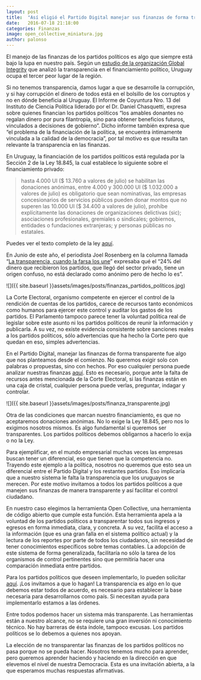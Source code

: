 ```yaml
---
layout: post
title:  "Así eligió el Partido Digital manejar sus finanzas de forma transparente, y está a disposición de todos"
date:   2016-07-18 21:18:00
categories: Finanzas
image: open_collective_miniatura.jpg
author: palonso
---
```


El manejo de las finanzas de los partidos políticos es algo que siempre está bajo la lupa en nuestro país. Según un [estudio de la organización Global Integrity](https://data.moneypoliticstransparency.org/) que analizó la transparencia en el financiamiento político, Uruguay ocupa el tercer peor lugar de la región.

Si no tenemos transparencia, damos lugar a que se desarrolle la corrupción, y si hay corrupción el dinero de todos está en el bolsillo de los corruptos y no en dónde beneficia al Uruguay. El Informe de Coyuntura Nro. 13 del Instituto de Ciencia Política liderado por el Dr. Daniel Chasquetti, expresa sobre quienes financian los partidos políticos “los amables donantes no regalan dinero por pura filantropía, sino para obtener beneficios futuros, vinculados a decisiones de gobierno”. Dicho informe también expresa que “el problema de la financiación de la política, se encuentra íntimamente vinculada a la calidad de la democracia”, por tal motivo es que resulta tan relevante la transparencia en las finanzas.

En Uruguay, la financiación de los partidos políticos está regulada por la Sección 2 de la Ley 18.845, la cual establece lo siguiente sobre el financiamiento privado: 

> hasta 4.000 UI ($ 13.760 a valores de julio) se habilitan las donaciones anónimas, entre 4.000 y 300.000 UI ($ 1.032.000 a valores de julio) es obligatorio que sean nominativas, las empresas concesionarios de servicios públicos pueden donar montos que no superen las 10.000 UI ($ 34.400 a valores de julio), prohíbe explícitamente las donaciones de organizaciones delictivas (sic); asociaciones profesionales, gremiales o sindicales; gobiernos, entidades o fundaciones extranjeras; y personas públicas no estatales.

Puedes ver el texto completo de la ley [aquí](https://legislativo.parlamento.gub.uy/temporales/leytemp8639558.htm).

En Junio de este año, el periodista Joel Rosenberg en la columna llamada “[La transparencia, cuando la farsa los une](http://www.180.com.uy/articulo/62858_la-transparencia-cuando-la-farsa-los-une)” expresaba qué el “24% del dinero que recibieron los partidos, que llegó del sector privado, tiene un origen confuso, no está declarado como anónimo pero de hecho lo es”. 

![]({{ site.baseurl }}assets/images/posts/finanzas_partidos_políticos.jpg)

La Corte Electoral, organismo competente en ejercer el control de la rendición de cuentas de los partidos, carece de recursos tanto económicos como humanos para ejercer este control y auditar los gastos de los partidos. El Parlamento tampoco parece tener la voluntad política real de legislar sobre este asunto ni los partidos políticos de reunir la información y publicarla. A su vez, no existe evidencia consistente sobre sanciones reales a los partidos políticos, sólo advertencias que ha hecho la Corte pero que quedan en eso, simples advertencias. 

En el Partido Digital, manejar las finanzas de forma transparente fue algo que nos planteamos desde el comienzo. No queremos exigir solo con palabras o propuestas, sino con hechos. Por eso cualquier persona puede analizar nuestras finanzas [aquí](https://opencollective.com/partidodigital). Esto es necesario, porque ante la falta de recursos antes mencionada de la Corte Electoral, si las finanzas están en una caja de cristal, cualquier persona puede verlas, preguntar, indagar y controlar. 

![]({{ site.baseurl }}assets/images/posts/finanza_transparente.jpg)

Otra de las condiciones que marcan nuestro financiamiento, es que no aceptaremos donaciones anónimas. No lo exige la Ley 18.845, pero nos lo exigimos nosotros mismos. Es algo fundamental si queremos ser transparentes. Los partidos políticos debemos obligarnos a hacerlo lo exija o no la Ley. 

Para ejemplificar, en el mundo empresarial muchas veces las empresas buscan tener un diferencial, eso que tienen que la competencia no. Trayendo este ejemplo a la política, nosotros no queremos que esto sea un diferencial entre el Partido Digital y los restantes partidos. Eso implicaría que a nuestro sistema le falta la transparencia que los uruguayos se merecen. Por este motivo invitamos a todos los partidos políticos a que manejen sus finanzas de manera transparente y así facilitar el control ciudadano. 

En nuestro caso elegimos la herramienta Open Collective, una herramienta de código abierto que cumple esta función. Esta herramienta apela a la voluntad de los partidos políticos a transparentar todos sus ingresos y egresos en forma inmediata, clara, y concreta. A su vez, facilita el acceso a la información (que es una gran falla en el sistema político actual) y la lectura de los reportes por parte de todos los ciudadanos, sin necesidad de tener conocimientos específicos sobre temas contables. La adopción de este sistema de forma generalizada, facilitaría no sólo la tarea de los organismos de control pertinentes sino que permitiría hacer una comparación inmediata entre partidos.

Para los partidos políticos que deseen implementarlo, lo pueden solicitar [aquí](https://opencollective.com/). ¡Los invitamos a que lo hagan! La transparencia es algo en lo que debemos estar todos de acuerdo, es necesario para establecer la base necesaria para desarrollarnos como país. Si necesitan ayuda para implementarlo estamos a las órdenes.

Entre todos podemos hacer un sistema más transparente. Las herramientas están a nuestro alcance, no se requiere una gran inversión ni conocimiento técnico. No hay barreras de ésta índole, tampoco excusas. Los partidos políticos se lo debemos a quienes nos apoyan.

La elección de no transparentar las finanzas de los partidos políticos no pasa porque no se pueda hacer. Nosotros tenemos mucho para aprender, pero queremos aprender haciendo y haciendo en la dirección en que elevemos el nivel de nuestra Democracia. Esta es una invitación abierta, a la que esperamos muchas respuestas afirmativas. 
